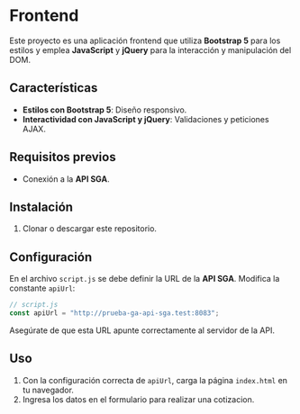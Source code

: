 # Frontend

Este proyecto es una aplicación frontend que utiliza **Bootstrap 5** para los estilos y emplea **JavaScript** y **jQuery** para la interacción y manipulación del DOM.

## Características

* **Estilos con Bootstrap 5**: Diseño responsivo.
* **Interactividad con JavaScript y jQuery**: Validaciones y peticiones AJAX.

## Requisitos previos

* Conexión a la **API SGA**.

## Instalación

1. Clonar o descargar este repositorio.

## Configuración

En el archivo `script.js` se debe definir la URL de la **API SGA**. Modifica la constante `apiUrl`:

```javascript
// script.js
const apiUrl = "http://prueba-ga-api-sga.test:8083";
```

Asegúrate de que esta URL apunte correctamente al servidor de la API.

## Uso

1. Con la configuración correcta de `apiUrl`, carga la página `index.html` en tu navegador.
2. Ingresa los datos en el formulario para realizar una cotizacion.
